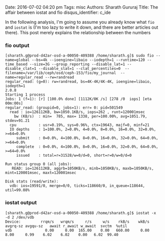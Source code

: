 Date: 2016-07-02 04:20 pm
Tags: misc
Authors: Sharath Gururaj
Title: The affair between iostat and fio 
disqus_identifier: c_ide


In the following analysis, I'm going to assume you already know what `fio` and `iostat` is (I'm too lazy to write it down, and there are better articles out there). This post merely explains the relationship between the numbers

### fio output

```
[sharath.g@prod-d42ar-osd-a-00050-409388 /home/sharath.g]$ sudo fio --name=global --bs=4k --ioengine=libaio --iodepth=1 --runtime=120 --time_based --size=3G --group_reporting --disable_lat=1 --disable_clat=1 --disable_slat=1 --clat_percentiles=0  --filename=/var/lib/ceph/osd/ceph-153/fio/my_journal  --name=regular_read --rw=randread
regular_read: (g=0): rw=randread, bs=4K-4K/4K-4K, ioengine=libaio, iodepth=1
2.0.8
Starting 1 process
Jobs: 1 (f=1): [r] [100.0% done] [1112K/0K /s] [278 /0  iops] [eta 00m:00s]
regular_read: (groupid=0, jobs=1): err= 0: pid=501549
  read : io=126112KB, bw=1050.1KB/s, iops=262 , runt=120001msec
    bw (KB/s)  : min=  785, max= 1338, per=100.00%, avg=1051.79, stdev=91.21
  cpu          : usr=0.19%, sys=0.96%, ctx=19643, majf=0, minf=21
  IO depths    : 1=100.0%, 2=0.0%, 4=0.0%, 8=0.0%, 16=0.0%, 32=0.0%, >=64=0.0%
     submit    : 0=0.0%, 4=100.0%, 8=0.0%, 16=0.0%, 32=0.0%, 64=0.0%, >=64=0.0%
     complete  : 0=0.0%, 4=100.0%, 8=0.0%, 16=0.0%, 32=0.0%, 64=0.0%, >=64=0.0%
     issued    : total=r=31528/w=0/d=0, short=r=0/w=0/d=0

Run status group 0 (all jobs):
   READ: io=126112KB, aggrb=1050KB/s, minb=1050KB/s, maxb=1050KB/s, mint=120001msec, maxt=120001msec

Disk stats (read/write):
  vdb: ios=19591/0, merge=0/0, ticks=118660/0, in_queue=118644, util=99.08%
```

### iostat output

````
[sharath.g@prod-d42ar-osd-a-00050-409388 /home/sharath.g]$ iostat -x  -d 2 /dev/vdb
Device:         rrqm/s   wrqm/s     r/s     w/s    rkB/s    wkB/s avgrq-sz avgqu-sz   await r_await w_await  svctm  %util
vdb               0.00     0.00  165.00    0.00   660.00     0.00     8.00     0.99    6.02    6.02    0.00   6.02  99.40
````

